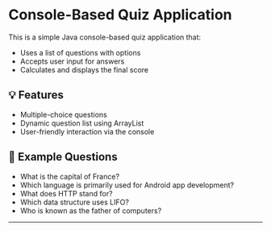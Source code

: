 # Console-Based Quiz Application

This is a simple Java console-based quiz application that:
- Uses a list of questions with options
- Accepts user input for answers
- Calculates and displays the final score

## 💡 Features
- Multiple-choice questions
- Dynamic question list using ArrayList
- User-friendly interaction via the console

## 📌 Example Questions

- What is the capital of France?
- Which language is primarily used for Android app development?
- What does HTTP stand for?
- Which data structure uses LIFO?
- Who is known as the father of computers?

---